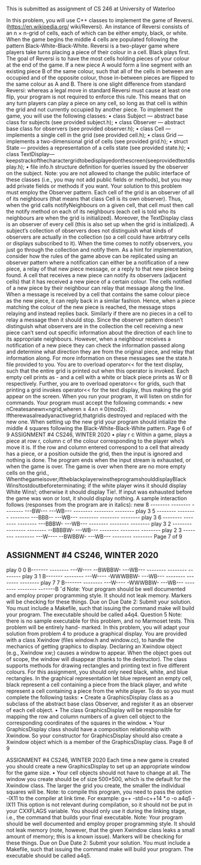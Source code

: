 This is submitted as assignment of CS 246 at University of Waterloo


In this problem, you will use C++ classes to implement the game of Reversi. (https://en.wikipedia.org/ wiki/Reversi). An instance of Reversi consists of an n × n-grid of cells, each of which can be either empty, black, or white. When the game begins the middle 4 cells are populated following the pattern Black-White-Black-White. Reversi is a two-player game where players take turns placing a piece of their colour in a cell. Black plays first. The goal of Reversi is to have the most cells holding pieces of your colour at the end of the game. If a new piece A would form a line segment with an existing piece B of the same colour, such that all of the cells in between are occupied and of the opposite colour, those in-between pieces are flipped to the same colour as A and B. There is one slight difference from standard Reversi: whereas a legal move in standard Reversi must cause at least one flip, your program is not required to enforce this rule. This means that on any turn players can play a piece on any cell, so long as that cell is within the grid and not currently occupied by another piece.
To implement the game, you will use the following classes:
• class Subject — abstract base class for subjects (see provided subject.h);
• class Observer — abstract base class for observers (see provided observer.h);
• class Cell — implements a single cell in the grid (see provided cell.h);
• class Grid — implements a two-dimensional grid of cells (see provided grid.h);
• struct State — provides a representation of a cells state (see provided state.h);
• class TextDisplay—keepstrackofthecharactergridtobedisplayedonthescreen(seeprovidedtextdisplay.h); • file info.h structure definition for queries issued by the observer on the subject.
Note: you are not allowed to change the public interface of these classes (i.e., you may not add public fields or methods),
but you may add private fields or methods if you want.
Your solution to this problem must employ the Observer pattern. Each cell of the grid is an observer of all of its neighbours (that means that class Cell is its own observer). Thus, when the grid calls notifyNeighbours on a given cell, that cell must then call the notify method on each of its neighbours (each cell is told who its neighbours are when the grid is initialized). Moreover, the TextDisplay class is an observer of every cell (this is also set up when the grid is initialized). A subject’s collection of observers does not distinguish what kinds of observers are actually in the collection (so a cell could have arbitrary cells or displays subscribed to it). When the time comes to notify observers, you just go through the collection and notify them.
As a hint for implementation, consider how the rules of the game above can be replicated using an observer pattern where a notification can either be a notification of a new piece, a relay of that new piece message, or a reply to that new piece being found. A cell that receives a new piece can notify its observers (adjacent cells) that it has received a new piece of a certain colour. The cells notified of a new piece by their neighbour can relay that message along the line. When a message is received by a cell that contains the same colour piece as the new piece, it can reply back in a similar fashion. Hence, when a piece matching the colour of the new piece is reached, the message stops relaying and instead replies back. Similarly if there are no pieces in a cell to relay a message then it should stop. Since the observer pattern doesn’t distinguish what observers are in the collection the cell receiving a new piece can’t send out specific information about the direction of each line to its appropriate neighbours. However, when a neighbour receives a notification of a new piece they can check the information passed along and determine what direction they are from the original piece, and relay that information along. For more information on these messages see the state.h file provided to you.
You are to overload operator<< for the text display, such that the entire grid is printed out when this operator is invoked. Each empty cell prints as - and a cell with a white or black piece prints as W or B respectively. Further, you are to overload operator<< for grids, such that printing a grid invokes operator<< for the text display, thus making the grid appear on the screen.
When you run your program, it will listen on stdin for commands. Your program must accept the following commands:
• new nCreatesanewn×ngrid,wheren ≥ 4∧n ≡ 0(mod2). Iftherewasalreadyanactivegrid,thatgridis destroyed and replaced with the new one. When setting up the new grid your program should intialize the middle 4 squares following the Black-White-Black-White pattern.
Page 6 of 9
ASSIGNMENT #4 CS246, WINTER 2020
 • play r c Within a game, plays a piece at row r, column c of the colour corresponding to the player who’s move it is. If the row and column entered correspond to a cell that already has a piece, or a position outside the grid, then the input is ignored and nothing is done.
The program ends when the input stream is exhausted, or when the game is over. The game is over when there are no more empty cells on the grid.,
Whenthegameisover,iftheblackplayerwinstheprogramshoulddisplayBlack Wins!tostdoutbeforeterminating; if the white player wins it should display White Wins!; otherwise it should display Tie!. If input was exhausted before the game was won or lost, it should display nothing. A sample interaction follows (responses from the program are in italics):
new 8
-------- -------- -------- ---BW--- ---WB--- -------- -------- -------- play 3 5 -------- -------- -------- ---BBB-- ---WB--- -------- -------- -------- play 3 6 -------- -------- -------- ---BBBW- ---WB--- -------- -------- -------- play 3 2 -------- -------- -------- --BBBBW- ---WB--- -------- -------- -------- play 2 3 -------- -------- ---W---- --BWBBW- ---WB--- -------- --------
Page 7 of 9

ASSIGNMENT #4
CS246, WINTER 2020
 --------
play 0 0
B------- -------- ---W---- --BWBBW- ---WB--- -------- -------- -------- play 3 1 B------- -------- ---W---- -WWWBBW- ---WB--- -------- -------- -------- play 7 7 B------- -------- ---W---- -WWWBBW- ---WB--- -------- -------- -------B ˆd
Note: Your program should be well documented and employ proper programming style. It should not leak memory. Markers will be checking for these things.
Due on Due Date 2: Submit your solution. You must include a Makefile, such that issuing the command make will build your program. The executable should be called a4q4.
Question 5
Note: there is no sample executable for this problem, and no Marmoset tests. This problem will be entirely hand- marked. In this problem, you will adapt your solution from problem 4 to produce a graphical display. You are provided with a class Xwindow (files window.h and window.cc), to handle the mechanics of getting graphics to display. Declaring an Xwindow object (e.g., Xwindow xw;) causes a window to appear. When the object goes out of scope, the window will disappear (thanks to the destructor). The class supports methods for drawing rectangles and printing text in five different colours. For this assignment, you should only need black, white, and blue rectangles. In the graphical representation let blue represent an empty cell, black represent a cell containing a piece from the black player, and white represent a cell containing a piece from the white player. To do so you must complete the following tasks:
• Create a GraphicsDisplay class as a subclass of the abstract base class Observer, and register it as an observer of each cell object.
• The class GraphicsDisplay will be responsible for mapping the row and column numbers of a given cell object to the corresponding coordinates of the squares in the window.
• Your GraphicsDisplay class should have a composition relationship with Xwindow. So your constructor for GraphicsDisplay should also create a Xwindow object which is a member of the GraphicsDisplay class.
Page 8 of 9

ASSIGNMENT #4 CS246, WINTER 2020
 Each time a new game is created you should create a new GraphicsDisplay to set up an appropriate window for the game size.
• Your cell objects should not have to change at all.
The window you create should be of size 500×500, which is the default for the Xwindow class. The larger the grid you
create, the smaller the individual squares will be.
Note: to compile this program, you need to pass the option -lX11 to the compiler at link time. For example:
g++ -std=c++14 *.o -o a4q5 -lX11
This option is not relevant during compilation, so it should not be put in your CXXFLAGS variable. You should only use it
during the linking stage, i.e., the command that builds your final executable.
Note: Your program should be well documented and employ proper programming style. It should not leak memory (note, however, that the given Xwindow class leaks a small amount of memory; this is a known issue). Markers will be checking for these things.
Due on Due Date 2: Submit your solution. You must include a Makefile, such that issuing the command make will build your program. The executable should be called a4q5.